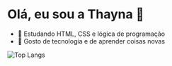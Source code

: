 # Olá, eu sou a Thayna 👋

- 🌱 Estudando HTML, CSS e lógica de programação  
- 🚀 Gosto de tecnologia e de aprender coisas novas   

![Top Langs](https://github-readme-stats.vercel.app/api/top-langs/?taykas=TAYKAS&layout=compact)
